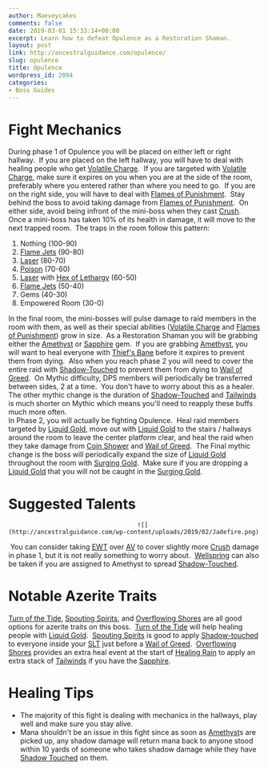 ```yaml
---
author: Maeveycakes
comments: false
date: 2019-03-01 15:33:14+00:00
excerpt: Learn how to defeat Opulence as a Restoration Shaman.
layout: post
link: http://ancestralguidance.com/opulence/
slug: opulence
title: Opulence
wordpress_id: 2094
categories:
- Boss Guides
---
```


# Fight Mechanics

		
		

During phase 1 of Opulence you will be placed on either left or right hallway.  If you are placed on the left hallway, you will have to deal with healing people who get [Volatile Charge](https://www.wowhead.com/spell=283507/volatile-charge).  If you are targeted with [Volatile Charge](https://www.wowhead.com/spell=283507/volatile-charge), make sure it expires on you when you are at the side of the room, preferably where you entered rather than where you need to go.  If you are on the right side, you will have to deal with [Flames of Punishment](https://www.wowhead.com/spell=282939/flames-of-punishment).  Stay behind the boss to avoid taking damage from [Flames of Punishment](https://www.wowhead.com/spell=282939/flames-of-punishment).  On either side, avoid being infront of the mini-boss when they cast [Crush](https://www.wowhead.com/spell=283604/crush).  Once a mini-boss has taken 10% of its health in damage, it will move to the next trapped room.  The traps in the room follow this pattern: 

  1. Nothing (100-90)
  2. [Flame Jets](https://www.wowhead.com/spell=285479/flame-jet) (90-80)
  3. [Laser](https://www.wowhead.com/spell=284081/ruby-beam) (80-70)
  4. [Poison](https://www.wowhead.com/spell=284493/pulse-quickening-toxin) (70-60)
  5. [Laser](https://www.wowhead.com/spell=284081/ruby-beam) with [Hex of Lethargy](https://www.wowhead.com/spell=284470/hex-of-lethargy) (60-50)
  6. [Flame Jets](https://www.wowhead.com/spell=285479/flame-jet) (50-40)
  7. Gems (40-30)
  8. Empowered Room (30-0)

In the final room, the mini-bosses will pulse damage to raid members in the room with them, as well as their special abilities ([Volatile Charge](https://www.wowhead.com/spell=283507/volatile-charge) and [Flames of Punishment](https://www.wowhead.com/spell=282939/flames-of-punishment)) grow in size.  As a Restoration Shaman you will be grabbing either the [Amethyst](https://www.wowhead.com/spell=284558/amethyst-of-the-shadow-king) or [Sapphire](https://www.wowhead.com/spell=284567/tailwind-sapphire) gem.  If you are grabbing [Amethyst](https://www.wowhead.com/spell=284558/amethyst-of-the-shadow-king), you will want to heal everyone with [Thief's Bane](https://www.wowhead.com/spell=287424/thiefs-bane) before it expires to prevent them from dying.  Also when you reach phase 2 you will need to cover the entire raid with [Shadow-Touched](https://www.wowhead.com/spell=284556/shadow-touched) to prevent them from dying to [Wail of Greed](https://www.wowhead.com/spell=284941/wail-of-greed).  On Mythic difficulty, DPS members will periodically be transferred between sides, 2 at a time.  You don't have to worry about this as a healer.  The other mythic change is the duration of [Shadow-Touched](https://www.wowhead.com/spell=284556/shadow-touched) and [Tailwinds](https://www.wowhead.com/spell=284573/tailwinds) is much shorter on Mythic which means you'll need to reapply these buffs much more often.  
In Phase 2, you will actually be fighting Opulence.  Heal raid members targeted by [Liquid Gold](https://www.wowhead.com/spell=287072/liquid-gold), move out with [Liquid Gold](https://www.wowhead.com/spell=287072/liquid-gold) to the stairs / hallways around the room to leave the center platform clear, and heal the raid when they take damage from [Coin Shower](https://www.wowhead.com/spell=285014/coin-shower) and [Wail of Greed](https://www.wowhead.com/spell=284941/wail-of-greed).  The Final mythic change is the boss will periodically expand the size of [Liquid Gold](https://www.wowhead.com/spell=287072/liquid-gold) throughout the room with [Surging Gold](https://www.wowhead.com/spell=289155/surging-gold).  Make sure if you are dropping a [Liquid Gold](https://www.wowhead.com/spell=287072/liquid-gold) that you will not be caught in the [Surging Gold](https://www.wowhead.com/spell=289155/surging-gold).

		
			

# Suggested Talents

		
										![](http://ancestralguidance.com/wp-content/uploads/2019/02/Jadefire.png)											
		

 You can consider taking [EWT](https://www.wowhead.com/spell=198838/earthen-wall-totem) over [AV](https://www.wowhead.com/spell=207401/ancestral-vigor) to cover slightly more [Crush](https://www.wowhead.com/spell=283604/crush) damage in phase 1, but it is not really something to worry about.  [Wellspring](https://www.wowhead.com/spell=197995/wellspring) can also be taken if you are assigned to Amethyst to spread [Shadow-Touched](https://www.wowhead.com/spell=284556/shadow-touched).

		
			

# Notable Azerite Traits

		
		

[Turn of the Tide](https://www.wowhead.com/spell=287300/turn-of-the-tide), [Spouting Spirits](https://www.wowhead.com/spell=279504/spouting-spirits), and [Overflowing Shores](https://www.wowhead.com/spell=278095/overflowing-shores) are all good options for azerite traits on this boss.  [Turn of the Tide](https://www.wowhead.com/spell=287300/turn-of-the-tide) will help healing people with [Liquid Gold](https://www.wowhead.com/spell=287072/liquid-gold).  [Spouting Spirits](https://www.wowhead.com/spell=279504/spouting-spirits) is good to apply [Shadow-touched](https://www.wowhead.com/spell=284556/shadow-touched) to everyone inside your [SLT](https://www.wowhead.com/spell=98008/spirit-link-totem) just before a [Wail of Greed](https://www.wowhead.com/spell=284941/wail-of-greed).  [Overflowing Shores](https://www.wowhead.com/spell=278095/overflowing-shores) provides an extra heal event at the start of [Healing Rain](https://www.wowhead.com/spell=73920/healing-rain) to apply an extra stack of [Tailwinds](https://www.wowhead.com/spell=284573/tailwinds) if you have the [Sapphire](https://www.wowhead.com/spell=284567/tailwind-sapphire).

		
			

# Healing Tips

		
		

  * The majority of this fight is dealing with mechanics in the hallways, play well and make sure you stay alive.
  * Mana shouldn't be an issue in this fight since as soon as [Amethyst](https://www.wowhead.com/spell=284558/amethyst-of-the-shadow-king)s are picked up, any shadow damage will return mana back to anyone stood within 10 yards of someone who takes shadow damage while they have [Shadow Touched](https://www.wowhead.com/spell=284556/shadow-touched) on them.
